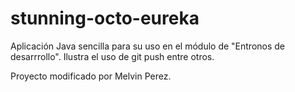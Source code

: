 # stunning-octo-eureka

Aplicación Java sencilla para su uso en el módulo de "Entronos de desarrrollo".
Ilustra el uso de git push entre otros.

Proyecto modificado por Melvin Perez.

